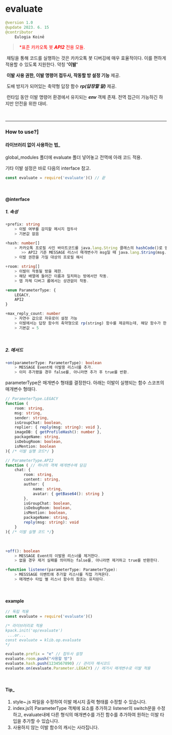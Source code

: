 # evaluate

```python
@version 1.0
@update 2023. 6. 15
@contributor
    Eulogia Koinē
```

> &nbsp;<font color="red">*표준 카카오톡 봇 ***API2*** 전용 모듈.</font>

&nbsp;채팅을 통해 코드를 실행하는 것은 카카오톡 봇 디버깅에 매우 효율적이다. 이를 편하게 적용할 수 있도록 지원한다. 약칭 **'이발'**

&nbsp;**이발 사용 권한, 이발 명령어 접두사, 작동할 방 설정 기능** 제공.

&nbsp;도배 방지가 되어있는 축약형 답장 함수 ***rp(답장할 말)*** 제공.

&nbsp;런타임 동안 이발 명령어 환경에서 유지되는 ***env*** 객체 존재. 전역 접근이 가능하긴 하지만 안전을 위한 대비.

<br>

---
### How to use?]

#### 라이브러리 없이 사용하는 법_

global_modules 폴더에 evaluate 폴더 넣어놓고 전역에 아래 코드 적용.

기타 이발 설정은 바로 다음의 interface 참고.

```javascript
const evaluate = require('evaluate')() // 끝
```

<br>

#### @interface

##### 1. 속성

```typescript
+prefix: string
    > 이발 여부를 감지할 메시지 접두사
    > 기본값 없음

+hash: number[]
    > 카카오톡 프로필 사진 바이트코드를 java.lang.String 클래스의 hashCode()로 얻어낸 해시코드.
       >> API2 기준 MESSAGE 리스너 매개변수가 msg일 때 java.lang.String(msg.avatar.author.getBase64()).hashCode(). 
    > 이발 권한을 가질 대상의 프로필 해시

+room: string[]
    > 이발이 작동될 방을 제한.
    > 해당 배열에 들어간 이름과 일치하는 방에서만 작동.
    > 앱 자체 디버그 룸에서는 상관없이 작동.

+enum ParameterType: {
    LEGACY,
    API2
}

+max_reply_count: number
    > 자연수 값으로 자유로이 설정 가능
    > 이발에서는 답장 함수의 축약형으로 rp(string) 함수를 제공하는데, 해당 함수가 한 이발에서 답장할 수 있는 최대 횟수를 제한한다. 도배를 막기 위함이다.
    > 기본값 = 5
```



<br>

##### 2. 메서드

```typescript
+on(parameterType: ParameterType): boolean
    > MESSAGE Event에 이발용 리스너를 추가.
    > 이미 추가됐을 경우 false를, 아니라면 추가 후 true를 반환.
```
parameterType은 매개변수 형태를 결정한다. 아래는 이발이 실행되는 함수 스코프의 매개변수 형태다.

```typescript
// ParameterType.LEGACY
function (
    room: string,
    msg: string,
    sender: string,
    isGroupChat: boolean,
    replier: { reply(msg: string): void },
    imageDB: { getProfileHash(): number },
    packageName: string,
    isDebugRoom: boolean,
    isMention: boolean
){ /* 이발 실행 코드*/ }

// ParameterType.API2
function ( // 하나의 객체 매개변수에 담김
    chat: {
        room: string,
        content: string,
        author: {
            name: string,
            avatar: { getBase64(): string }
        },
        isGroupChat: boolean,
        isDebugRoom: boolean,
        isMention: boolean,
        packageName: string,
        reply(msg: string): void
    }
){ /* 이발 실행 코드 */}
```

<br>

```typescript
+off(): boolean
    > MESSAGE Event의 이발용 리스너를 제거한다.
    > 없을 경우 제거 실패를 의미하는 false를, 아니라면 제거하고 true를 반환한다.
```

```typescript
+function listener(parameterType: ParameterType):
    > MESSSAGE 이벤트에 추가할 리스너를 직접 가져온다.
    > 매개변수 타입 별 리스너 함수의 참조는 유지된다.
```

<br>

#### example

```javascript
// 독립 적용
const evaluate = require('evaluate')()

/* 라이브러리로 적용
kpack.init('op/evaluate')
 ...or...
const evaluate = klib.op.evaluate
*/

evaluate.prefix = "e" // 접두사 설정
evaluate.room.push("사용할 방")
evaluate.hash.push(1234567890) // 관리자 해시코드
evaluate.on(evaluate.Parameter.LEGACY) // 레거시 매개변수로 이발 적용
```

<br>

#### Tip_

1. style~.js 파일을 수정하여 이발 메시지 출력 형태를 수정할 수 있습니다.
2. index.js의 ParameterType 객체에 요소를 추가하고 listener의 switch문을 수정하고, evaluate내에 다른 형식의 매개변수를 가진 함수를 추가하여 원하는 이발 타입을 추가할 수 있습니다.
2. 사용하지 않는 이발 함수의 캐시는 사라집니다.
